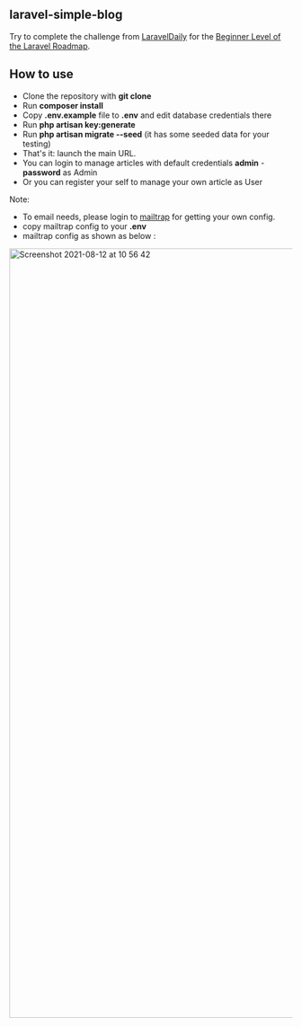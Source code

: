 ## laravel-simple-blog

Try to complete the challenge from [LaravelDaily](https://github.com/LaravelDaily) for the [Beginner Level of the Laravel Roadmap](https://github.com/LaravelDaily/Laravel-Roadmap-Learning-Path#beginner-level).

## How to use

- Clone the repository with __git clone__
- Run __composer install__
- Copy __.env.example__ file to __.env__ and edit database credentials there
- Run __php artisan key:generate__
- Run __php artisan migrate --seed__ (it has some seeded data for your testing)
- That's it: launch the main URL.
- You can login to manage articles with default credentials __admin__ - __password__ as Admin
- Or you can register your self to manage your own article as User

Note:
- To email needs, please login to [mailtrap](https://mailtrap.io/signin) for getting your own config.
- copy mailtrap config to your __.env__
- mailtrap config as shown as below :
<img width="1370" alt="Screenshot 2021-08-12 at 10 56 42" src="https://user-images.githubusercontent.com/50946665/147176862-1730b9cf-17e4-44b9-ab9b-f629a41b89db.PNG">
